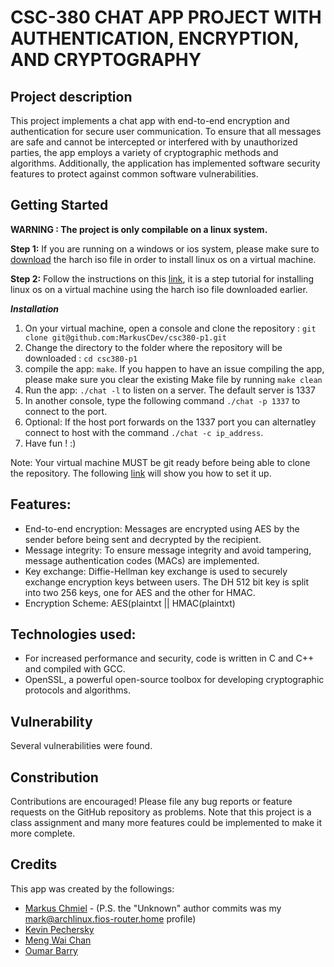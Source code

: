 # CSC-380 CHAT APP PROJECT WITH AUTHENTICATION, ENCRYPTION, AND CRYPTOGRAPHY

## Project description

This project implements a chat app with end-to-end encryption and authentication for secure user communication. To ensure that all messages are safe and cannot be intercepted or interfered with by unauthorized parties, the app employs a variety of cryptographic methods and algorithms. Additionally, the application has implemented software security features to protect against common software vulnerabilities.

## Getting Started

**WARNING : The project is only compilable on a linux system.**

**Step 1:** If you are running on a windows or ios system, please make sure to [download](https://geo.mirror.pkgbuild.com/iso/2023.03.01/archlinux-2023.03.01-x86_64.iso) the harch iso file in order to install linux os on a virtual machine.

**Step 2:** Follow the instructions on this [link](https://itsfoss.com/install-arch-linux-virtualbox/), it is a step tutorial for installing linux os on a virtual machine using the harch iso file downloaded earlier.

**_Installation_**

1. On your virtual machine, open a console and clone the repository : `git clone git@github.com:MarkusCDev/csc380-p1.git`
2. Change the directory to the folder where the repository will be downloaded : `cd csc380-p1`
3. compile the app: `make`. If you happen to have an issue compiling the app, please make sure you clear the existing Make file by running `make clean`
4. Run the app: `./chat -l` to listen on a server. The default server is 1337
5. In another console, type the following command `./chat -p 1337` to connect to the port.
6. Optional: If the host port forwards on the 1337 port you can alternatley connect to host with the command `./chat -c ip_address`.
7. Have fun ! :)

Note: Your virtual machine MUST be git ready before being able to clone the repository. The following [link](https://docs.github.com/en/authentication/connecting-to-github-with-ssh/checking-for-existing-ssh-keys) will show you how to set it up.

## Features:

- End-to-end encryption: Messages are encrypted using AES by the sender before being sent and decrypted by the recipient.
- Message integrity: To ensure message integrity and avoid tampering, message authentication codes (MACs) are implemented.
- Key exchange: Diffie-Hellman key exchange is used to securely exchange encryption keys between users. The DH 512 bit key is split into two 256 keys, one for AES and the other for HMAC.
- Encryption Scheme: AES(plaintxt || HMAC(plaintxt) 

## Technologies used:

- For increased performance and security, code is written in C and C++ and compiled with GCC.
- OpenSSL, a powerful open-source toolbox for developing cryptographic protocols and algorithms.

## Vulnerability

Several vulnerabilities were found.

## Constribution

Contributions are encouraged! Please file any bug reports or feature requests on the GitHub repository as problems.
Note that this project is a class assignment and many more features could be implemented to make it more complete.

## Credits

This app was created by the followings:

- [Markus Chmiel](https://github.com/MarkusCDev) - (P.S. the "Unknown" author commits was my <mark@archlinux.fios-router.home> profile)
- [Kevin Pechersky](https://github.com/BigboiKesha)
- [Meng Wai Chan](https://github.com/mengwaichan)
- [Oumar Barry](https://github.com/OumB2021)
